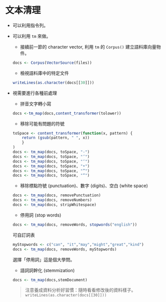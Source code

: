 # 文本清理


- 可以利用指令列。
- 可以利用 `tm` 來做。

    - 接續前一節的 character vector, 利用 `tm` 的 `Corpus()` 建立語料庫向量物件。
    ```r
    docs <- Corpus(VectorSource(files))
    ```
    - 檢視語料庫中的特定文件
    ```r
    writeLines(as.character(docs[[30]]))
    ```
- 視需要進行各種前處理
    - 拼音文字轉小寫    
    ```r
    docs <-tm_map(docs,content_transformer(tolower))
    ```
    - 移除可能有問題的符號
    ```r
    toSpace <- content_transformer(function(x, pattern) {
        return (gsub(pattern, " ", x))
        }
    )
    docs <- tm_map(docs, toSpace, "-")
    docs <- tm_map(docs, toSpace, "’")
    docs <- tm_map(docs, toSpace, "‘")
    docs <- tm_map(docs, toSpace, "•")
    docs <- tm_map(docs, toSpace, "”")
    docs <- tm_map(docs, toSpace, "“")
    ```
    - 移除標點符號 (punctuation)、數字 (digits)、空白 (white space)
    ```r
    docs <- tm_map(docs, removePunctuation)
    docs <- tm_map(docs, removeNumbers)
    docs <- tm_map(docs, stripWhitespace)
    ```
    - 停用詞 (stop words)
    ```r
    docs <- tm_map(docs, removeWords, stopwords("english"))
    ```
    可自訂詞表
    
    ```r
    myStopwords <- c("can", "it","may","might","great","kind")
    docs <- tm_map(docs, removeWords, myStopwords)
    ```
    選擇「停用詞」這是個大學問。
    
    - 語詞詞幹化 (stemmization) 
    ```r
    docs <- tm_map(docs,stemDocument)
    ```
    > 注意養成資料分析好習慣：隨時看看修改後的資料樣子。`writeLines(as.character(docs[[30]]))`
    
    
    
    
    
    
    
    